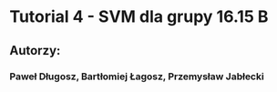 # Tutorial 4 - SVM dla grupy 16.15 B
## Autorzy:
### Paweł Długosz, Bartłomiej Łagosz, Przemysław Jabłecki
